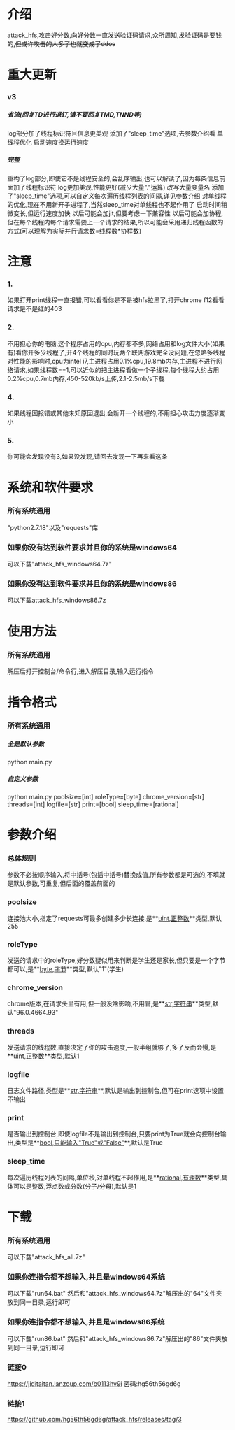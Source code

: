 # 介绍

attack_hfs,攻击好分数,向好分数一直发送验证码请求,众所周知,发验证码是要钱的,~~但或许攻击的人多了也就变成了ddos~~

# 重大更新

### v3

##### 省流(回复TD进行退订,请不要回复TMD,TNND等)

log部分加了线程标识符且信息更美观
添加了"sleep_time"选项,去参数介绍看
单线程优化
启动速度换运行速度

##### 完整

重构了log部分,即使它不是线程安全的,会乱序输出,也可以解读了,因为每条信息前面加了线程标识符
log更加美观,性能更好(减少大量"."运算)
改写大量变量名
添加了"sleep_time"选项,可以自定义每次遍历线程列表的间隔,详见参数介绍
对单线程的优化,现在不用新开子进程了,当然sleep_time对单线程也不起作用了
启动时间稍微变长,但运行速度加快
以后可能会加jit,但要考虑一下兼容性
以后可能会加协程,但在每个线程内每个请求需要上一个请求的结果,所以可能会采用递归线程函数的方式(可以理解为实际并行请求数=线程数*协程数)

# 注意

### 1.

如果打开print线程一直报错,可以看看你是不是被hfs拉黑了,打开chrome f12看看请求是不是红的403

### 2.

不用担心你的电脑,这个程序占用的cpu,内存都不多,网络占用和log文件大小(如果有)看你开多少线程了,开4个线程的同时玩两个联网游戏完全没问题,在忽略多线程对性能的影响时,cpu为intel i7,主进程占用0.1%cpu,19.8mb内存,主进程不进行网络请求,如果线程数==1,可以近似的把主进程看做一个子线程,每个线程大约占用0.2%cpu,0.7mb内存,450-520kb/s上传,2.1-2.5mb/s下载

### 4.

如果线程因报错或其他未知原因退出,会新开一个线程的,不用担心攻击力度逐渐变小

### 5.

你可能会发现没有3,如果没发现,请回去发现一下再来看这条

# 系统和软件要求

### 所有系统通用

"python2.7.18"以及"requests"库

### 如果你没有达到软件要求并且你的系统是windows64

可以下载"attack_hfs_windows64.7z"

### 如果你没有达到软件要求并且你的系统是windows86

可以下载attack_hfs_windows86.7z

# 使用方法

### 所有系统通用

解压后打开控制台/命令行,进入解压目录,输入运行指令

# 指令格式

### 所有系统通用

##### 全是默认参数

python main.py

##### 自定义参数

python main.py  poolsize=[int] roleType=[byte] chrome_version=[str] threads=[int] logfile=[str] print=[bool] sleep_time=[rational]

# 参数介绍

### 总体规则

参数不必按顺序输入,将中括号(包括中括号)替换成值,所有参数都是可选的,不填就是默认参数,可重复,但后面的覆盖前面的

### poolsize

连接池大小,指定了requests可最多创建多少长连接,是**<u>uint,正整数</u>**类型,默认255

### roleType

发送的请求中的roleType,好分数疑似用来判断是学生还是家长,但只要是一个字节都可以,是**<u>byte,字节</u>**类型,默认"1"(学生)

### chrome_version

chrome版本,在请求头里有用,但一般没啥影响,不用管,是**<u>str,字符串</u>**类型,默认"96.0.4664.93"

### threads

发送请求的线程数,直接决定了你的攻击速度,一般半组就够了,多了反而会慢,是**<u>uint,正整数</u>**类型,默认1

### logfile

日志文件路径,类型是**<u>str,字符串</u>**,默认是输出到控制台,但可在print选项中设置不输出

### print

是否输出到控制台,即使logfile不是输出到控制台,只要print为True就会向控制台输出,类型是**<u>bool,只能输入"True"或"False"</u>**,默认是True

### sleep_time

每次遍历线程列表的间隔,单位秒,对单线程不起作用,是**<u>rational,有理数</u>**类型,具体可以是整数,浮点数或分数(分子/分母),默认是1

# 下载

### 所有系统通用

可以下载"attack_hfs_all.7z"

### 如果你连指令都不想输入,并且是windows64系统

可以下载"run64.bat"
然后和"attack_hfs_windows64.7z"解压出的"64"文件夹放到同一目录,运行即可

### 如果你连指令都不想输入,并且是windows86系统

可以下载"run86.bat"
然后和"attack_hfs_windows86.7z"解压出的"86"文件夹放到同一目录,运行即可

### 链接0

https://jiditaitan.lanzoup.com/b0113hv9i
密码:hg56th56gd6g

### 链接1

https://github.com/hg56th56gd6g/attack_hfs/releases/tag/3
